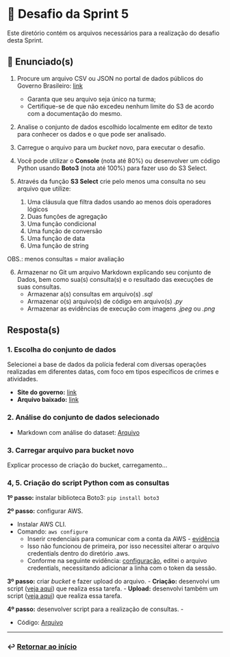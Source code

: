 # 🧩 Desafio da Sprint 5
Este diretório contém os arquivos necessários para a realização do desafio desta Sprint.

## 📝 Enunciado(s)
1. Procure um arquivo CSV ou JSON no portal de dados públicos do Governo Brasileiro: [link](http://dados.gov.br)
    - Garanta que seu arquivo seja único na turma;
    - Certifique-se de que não excedeu nenhum limite do S3 de acordo com a documentação do mesmo.

2. Analise o conjunto de dados escolhido localmente em editor de texto para conhecer os dados e o que pode ser analisado.

3. Carregue o arquivo para um *bucket* novo, para executar o desafio.

4. Você pode utilizar o **Console** (nota até 80%) ou desenvolver um código Python usando **Boto3** (nota até 100%) para fazer uso do S3 Select.

5. Através da função **S3 Select** crie pelo menos uma consulta no seu arquivo que utilize:
    1. Uma cláusula que filtra dados usando ao menos dois operadores lógicos
    2. Duas funções de agregação
    3. Uma função condicional
    4. Uma função de conversão
    5. Uma função de data
    6. Uma função de string

OBS.: menos consultas = maior avaliação

6. Armazenar no Git um arquivo Markdown explicando seu conjunto de Dados, bem como sua(s) consulta(s) e o resultado das execuções de suas consultas.
    - Armazenar a(s) consultas em arquivo(s) *.sql*
    - Armazenar o(s) arquivo(s) de código em arquivo(s) *.py*
    - Armazenar as evidências de execução com imagens *.jpeg* ou *.png*

## Resposta(s)
### 1. Escolha do conjunto de dados
Selecionei a base de dados da polícia federal com diversas operações realizadas em diferentes datas, com foco em tipos específicos de crimes e atividades.
- **Site do governo:** [link](https://dados.gov.br/dados/conjuntos-dados/palas---sistema-de-informacoes-de-investigacao)
- **Arquivo baixado:** [link](PALAS_OPERACOES_2024_01.csv)

### 2. Análise do conjunto de dados selecionado
- Markdown com análise do dataset: [Arquivo](analise_dados.md)

### 3. Carregar arquivo para bucket novo
Explicar processo de criação do bucket, carregamento...

### 4, 5. Criação do script Python com as consultas
**1º passo:** instalar biblioteca Boto3: `pip install boto3`

**2º passo:** configurar AWS.
- Instalar AWS CLI.
- Comando: `aws configure`
    - Inserir credenciais para comunicar com a conta da AWS - [evidência](../evidencias/2_config_aws.png)
    - Isso não funcionou de primeira, por isso necessitei alterar o arquivo credentials dentro do diretório .aws.
    - Conforme na seguinte evidência: [configuração](../evidencias/config_credentials.png), editei o arquivo credentials, necessitando adicionar a linha com o token da sessão.

**3º passo:** criar *bucket* e fazer upload do arquivo.
    - **Criação:** desenvolvi um script ([veja aqui](criar_bucket.py)) que realiza essa tarefa.
    - **Upload:** desenvolvi também um script ([veja aqui](upload_csv.py)) que realiza essa tarefa. 

**4º passo:** desenvolver script para a realização de consultas.
    - 

- Código: [Arquivo](caminho)

___

### ↩️ [Retornar ao início](../../README.md)